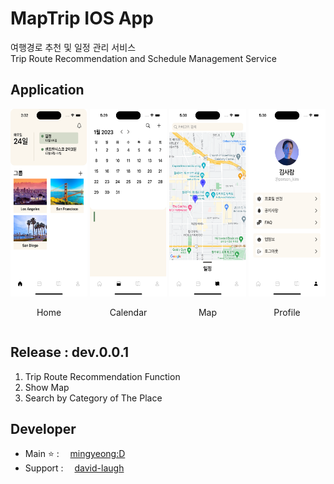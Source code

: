 # MapTrip IOS App
여행경로 추천 및 일정 관리 서비스  
Trip Route Recommendation and Schedule Management Service

## Application
<style type='text/css'>
  [class*="Screen-List"] { display: flex; }
  [class*="caption"] { text-align: center; }
</style>

<div class="Screen-List">
    <div>
        <img src=".Images/Screens/Home.png" width=144 height=300>
        <p class="caption">Home</p>
    </div>
    &nbsp;
    <div>
        <img src=".Images/Screens/Calendar.png" width=144 height=300>
        <p class="caption">Calendar</p>
    </div>
    &nbsp;
    <div>
        <img src=".Images/Screens/Map.png" width=144 height=300>
        <p class="caption">Map</p>
    </div>
    &nbsp;
    <div>
        <img src=".Images/Screens/Profile.png" width=144 height=300>
        <p class="caption">Profile</p>
    </div>
</div>

<div style={{flex:1}}>
    
</div>

## Release : dev.0.0.1
1. Trip Route Recommendation Function
2. Show Map
3. Search by Category of The Place


## Developer
- Main ⭐ : <img src = "https://avatars.githubusercontent.com/u/63152086?v=4" width=10 height=10> [mingyeong:D](https://github.com/Kim-Mingyeong)
- Support : <img src = "https://avatars.githubusercontent.com/u/87547072?v=4" width=10 height=10> [david-laugh](https://github.com/david-laugh)

